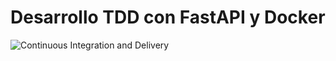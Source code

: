 # Desarrollo TDD con FastAPI  y Docker

 
![Continuous Integration and Delivery](https://github.com/vargaswagner/tdd-docker2/workflows/Continuous%20Integration%20and%20Delivery/badge.svg?branch=main)